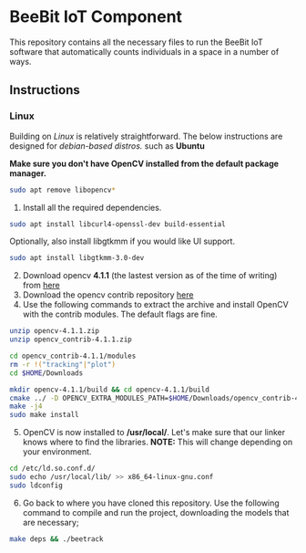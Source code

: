 # BeeBit IoT Component

This repository contains all the necessary files to run the BeeBit IoT software that automatically counts individuals in a space in a number of ways.

## Instructions

### Linux
Building on *Linux* is relatively straightforward. The below instructions are designed for *debian-based distros.* such as **Ubuntu**

**Make sure you don't have OpenCV installed from the default package manager.**
```bash
sudo apt remove libopencv*
```

1. Install all the required dependencies.
```bash
sudo apt install libcurl4-openssl-dev build-essential
```
Optionally, also install libgtkmm if you would like UI support.
```bash
sudo apt install libgtkmm-3.0-dev
```
2. Download opencv **4.1.1** (the lastest version as of the time of writing) from [here](https://github.com/opencv/opencv/archive/4.1.1.zip)
3. Download the opencv contrib repository [here](https://github.com/opencv/opencv_contrib/archive/4.1.1.zip)
4. Use the following commands to extract the archive and install OpenCV with the contrib modules. The default flags are fine.
```bash
unzip opencv-4.1.1.zip
unzip opencv_contrib-4.1.1.zip

cd opencv_contrib-4.1.1/modules
rm -r !("tracking"|"plot")
cd $HOME/Downloads

mkdir opencv-4.1.1/build && cd opencv-4.1.1/build
cmake ../ -D OPENCV_EXTRA_MODULES_PATH=$HOME/Downloads/opencv_contrib-4.1.1/modules
make -j4
sudo make install
```
5. OpenCV is now installed to **/usr/local/**. Let's make sure that our linker knows where to find the libraries. **NOTE:** This will change depending on your environment.
```bash
cd /etc/ld.so.conf.d/
sudo echo /usr/local/lib/ >> x86_64-linux-gnu.conf
sudo ldconfig
```

6. Go back to where you have cloned this repository. Use the following command to compile and run the project, downloading the models that are necessary;
```bash
make deps && ./beetrack
```
